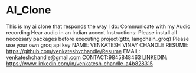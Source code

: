 # AI_Clone
This is my ai clone that responds the way I do:
Communicate with my Audio recording
Hear audio in an Indian accent
Instructions:
Please install all neccesary packages before executing project(gttx, langchain_groq)
Please use your own groq api key 
NAME: VENKATESH VINAY CHANDLE 
RESUME: https://github.com/venkateshvchandle/Resume 
EMAIL: venkateshchandle@gmail.com 
CONTACT:9845848463 
LINKEDIN: https://www.linkedin.com/in/venkatesh-chandle-a4b828315

